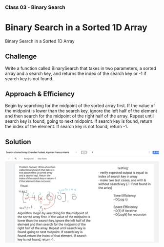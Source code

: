 ### Class 03 - Binary Search

# Binary Search in a Sorted 1D Array
Binary Search in a Sorted 1D Array

## Challenge
Write a function called BinarySearch that takes in two parameters, a sorted array and a search key, and returns the index of the search key
or -1 if search key is not found. 

## Approach & Efficiency
Begin by searching for the midpoint of the sorted array first. If the value of the midpoint
is lower than the search key, ignore the left half of the element and then search for the
midpoint of the right half of the array. Repeat until search key is found, going to next midpoint.
If search key is found, return the index of the element. If search key is not found, return -1. 

## Solution
![Binary Search Whiteboard](../../resources/whiteboardCodeChallenge03.jpg)
